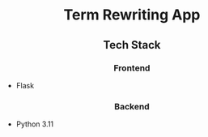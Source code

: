 # <center>Term Rewriting App</center>

## <center>Tech Stack</center>

### <center>Frontend</center>
- Flask

### <center>Backend</center>
- Python 3.11
